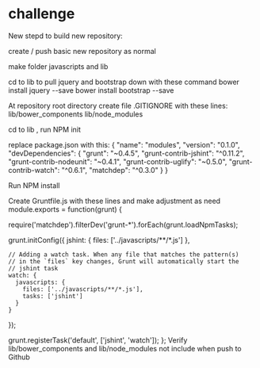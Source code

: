 # challenge
New stepd to build new repository:

create / push basic new repository as normal

make folder javascripts and lib

cd to lib to pull jquery and bootstrap down with these command bower install jquery --save bower install bootstrap --save

At repository root directory create file .GITIGNORE with these lines: lib/bower_components lib/node_modules

cd to lib , run NPM init

replace package.json with this: { "name": "modules", "version": "0.1.0", "devDependencies": { "grunt": "~0.4.5", "grunt-contrib-jshint": "^0.11.2", "grunt-contrib-nodeunit": "~0.4.1", "grunt-contrib-uglify": "~0.5.0", "grunt-contrib-watch": "^0.6.1", "matchdep": "^0.3.0" } }

Run NPM install

Create Gruntfile.js with these lines and make adjustment as need module.exports = function(grunt) {

  require('matchdep').filterDev('grunt-*').forEach(grunt.loadNpmTasks);

  grunt.initConfig({
    jshint: {
      files: ['../javascripts/**/*.js']
    },

    // Adding a watch task. When any file that matches the pattern(s)
    // in the `files` key changes, Grunt will automatically start the
    // jshint task
    watch: {
      javascripts: {
        files: ['../javascripts/**/*.js'],
        tasks: ['jshint']
      }
    }
  });


  grunt.registerTask('default', ['jshint', 'watch']);
};
Verify lib/bower_components and lib/node_modules not include when push to Github

